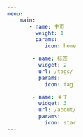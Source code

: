```yaml
---
menu:
    main:
       - name: 主页
         weight: 1
         params:
            icon: home

        - name: 标签
          widget: 2
          url: /tags/
          params:
            icon: tag

        - name: 关于
          widget: 3
          url: /about/
          params:
            icon: star
---
```


